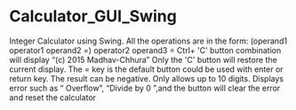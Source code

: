 # Calculator_GUI_Swing
Integer Calculator using Swing.
All the operations are in the form: (operand1 operator1 operand2 =) operator2 operand3 =
Ctrl+ 'C' button combination will display “(c) 2015 Madhav-Chhura”
Only the 'C' button will restore the current display.
The = key is the default button could be used with enter or return key. 
The result can be negative.
Only allows up to 10 digits.
Displays error such as “ Overflow”, “Divide by 0 ”,and the button will clear the error
and reset the calculator
